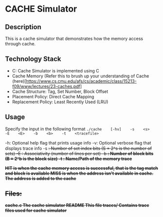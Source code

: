 # CACHE Simulator

## Description
This is a cache simulator that demonstrates how the memory access through cache. 

## Technology Stack
- C: Cache Simulator is implemented using C
- Cache Memory (Refer this to brush up your understanding of Cache (here)[https://www.cs.cmu.edu/afs/cs/academic/class/15213-f09/www/lectures/23-caches.pdf]
- Cache Structure: Tag, Set Number, Block Offset
- Placement Policy: Direct Cache Mapping
- Replacement Policy: Least Recently Used (LRU)

## Usage    
Specify the input in the following format
`./cache    [-hv]    -s    <s>    -E    <E>    -b    <b>    -t    <tracefile>`

-h:    Optional help ﬂag that prints usage info
-v:    Optional verbose ﬂag that displays trace info
-s    <s>:    Number of set index bits (S = 2^s is the number of sets) 
-E    <E>:    Associativity (number of lines per set)
-b    <b>:    Number of block bits (B = 2^b is the block size) 
-t    <tracefile>:  Name/Path of the memory trace

HIT is when the cache memory access is successful, that is the tag match and block is available
MISS is when the address isn't available in cache. The address is added to the cache

## Files:
cache.c                 The cache simulator
README                  This file
traces/                 Contains trace files used for cache simulator
